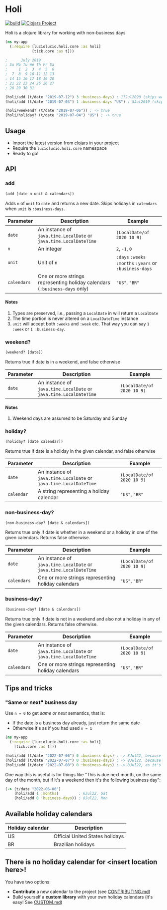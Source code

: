 # Holi
[![build](https://github.com/luciolucio/holi/workflows/build-and-test/badge.svg)](https://github.com/luciolucio/holi/actions/workflows/build-and-test.yml)
[![Clojars Project](https://img.shields.io/clojars/v/io.github.luciolucio/holi.svg)](https://clojars.org/io.github.luciolucio/holi)

Holi is a clojure library for working with non-business days

```clojure
(ns my-app
  (:require [luciolucio.holi.core :as holi]
            [tick.core :as t]))

;      July 2019
; Su Mo Tu We Th Fr Sa
;     1  2  3  4  5  6
;  7  8  9 10 11 12 13
; 14 15 16 17 18 19 20
; 21 22 23 24 25 26 27
; 28 29 30 31

(holi/add (t/date "2019-07-12") 3 :business-days) ; 17Jul2020 (skips weekends)
(holi/add (t/date "2019-07-03") 1 :business-days "US") ; 5Jul2019 (skips 4th of July as a US holiday)

(holi/weekend? (t/date "2019-07-06")) ; -> true
(holi/holiday? (t/date "2019-07-04") "US") ; -> true
```

## Usage

* Import the latest version from [clojars](https://clojars.org/io.github.luciolucio/holi) in your project
* Require the `luciolucio.holi.core` namespace
* Ready to go!

## API

### add

```clojure
(add [date n unit & calendars])
```

Adds `n` of `unit` to `date` and returns a new date. Skips holidays in `calendars` when `unit` is `:business-days`.

| Parameter   | Description                                                                | Example                                                 |
|-------------|----------------------------------------------------------------------------|---------------------------------------------------------|
| `date`      | An instance of `java.time.LocalDate` or `java.time.LocalDateTime`          | `(LocalDate/of 2020 10 9)`                              |
| `n`         | An integer                                                                 | `2`, `-1`, `0`                                          |
| `unit`      | Unit of `n`                                                                | `:days` `:weeks` `:months` `:years` or `:business-days` |
| `calendars` | One or more strings representing holiday calendars (`:business-days` only) | `"US"`, `"BR"`                                          |

#### Notes
1. Types are preserved, i.e., passing a `LocalDate` in will return a `LocalDate`
2. The time portion is never altered on a `LocalDateTime` instance
3. `unit` will accept both `:weeks` and `:week` etc. That way you can say `1 :week` or `1 :business-day`.

### weekend?

```clojure
(weekend? [date])
```

Returns true if date is in a weekend, and false otherwise

| Parameter   | Description                                                                | Example                    |
|-------------|----------------------------------------------------------------------------|----------------------------|
| `date`      | An instance of `java.time.LocalDate` or `java.time.LocalDateTime`          | `(LocalDate/of 2020 10 9)` |

#### Notes

1. Weekend days are assumed to be Saturday and Sunday

### holiday?

```clojure
(holiday? [date calendar])
```

Returns true if date is a holiday in the given calendar, and false otherwise

| Parameter  | Description                                                       | Example                    |
|------------|-------------------------------------------------------------------|----------------------------|
| `date`     | An instance of `java.time.LocalDate` or `java.time.LocalDateTime` | `(LocalDate/of 2020 10 9)` |
| `calendar` | A string representing a holiday calendar                          | `"US"`, `"BR"`             |

### non-business-day?

```clojure
(non-business-day? [date & calendars])
```

Returns true only if date is whether in a weekend or a holiday in one of the given calendars. Returns false otherwise.

| Parameter   | Description                                                       | Example                                                 |
|-------------|-------------------------------------------------------------------|---------------------------------------------------------|
| `date`      | An instance of `java.time.LocalDate` or `java.time.LocalDateTime` | `(LocalDate/of 2020 10 9)`                              |
| `calendars` | One or more strings representing holiday calendars                | `"US"`, `"BR"`                                          |

### business-day?

```clojure
(business-day? [date & calendars])
```

Returns true only if date is not in a weekend and also not a holiday in any of the given calendars. Returns false otherwise.

| Parameter   | Description                                                       | Example                                                 |
|-------------|-------------------------------------------------------------------|---------------------------------------------------------|
| `date`      | An instance of `java.time.LocalDate` or `java.time.LocalDateTime` | `(LocalDate/of 2020 10 9)`                              |
| `calendars` | One or more strings representing holiday calendars                | `"US"`, `"BR"`                                          |


## Tips and tricks

### "Same or next" business day

Use `n = 0` to get _same or next_ semantics, that is:

- If the date is a business day already, just return the same date
- Otherwise it's as if you had used `n = 1`

```clojure
(ns my-app
  (:require [luciolucio.holi.core :as holi]
    [tick.core :as t]))

(holi/add (t/date "2022-07-06") 0 :business-days) ; -> 8Jul22, because 6Jul22 is a Saturday
(holi/add (t/date "2022-07-07") 0 :business-days) ; -> 8Jul22, because 7Jul22 is a Sunday
(holi/add (t/date "2022-07-08") 0 :business-days) ; -> 8Jul22, as it's a regular Monday
```

One way this is useful is for things like "This is due next month, on the same day of the month, but if it's a weekend then it's the following business day":

```clojure
(-> (t/date "2022-06-06")
    (holi/add 1 :months)         ; 6Jul22, Sat
    (holi/add 0 :business-days)) ; 8Jul22, Mon
```

## Available holiday calendars

| Holiday calendar | Description                     |
|------------------|---------------------------------|
| US               | Official United States holidays |
| BR               | Brazilian holidays              |

## There is no holiday calendar for &lt;insert location here&gt;!

You have two options:

* **Contribute** a new calendar to the project (see [CONTRIBUTING.md](CONTRIBUTING.md))
* Build yourself a **custom library** with your own holiday calendars (it's easy! See [CUSTOM.md](CUSTOM.md]))
